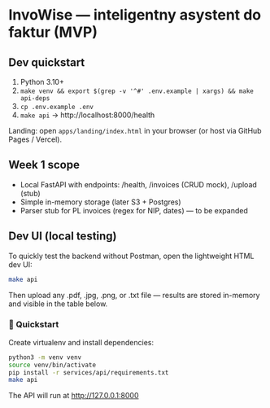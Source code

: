 # InvoWise — inteligentny asystent do faktur (MVP)


## Dev quickstart
1) Python 3.10+
2) `make venv && export $(grep -v '^#' .env.example | xargs) && make api-deps`
3) `cp .env.example .env`
4) `make api` → http://localhost:8000/health


Landing: open `apps/landing/index.html` in your browser (or host via GitHub Pages / Vercel).


## Week 1 scope
- Local FastAPI with endpoints: /health, /invoices (CRUD mock), /upload (stub)
- Simple in-memory storage (later S3 + Postgres)
- Parser stub for PL invoices (regex for NIP, dates) — to be expanded

##  Dev UI (local testing)

To quickly test the backend without Postman, open the lightweight HTML dev UI:

```bash
make api
```

Then upload any .pdf, .jpg, .png, or .txt file — results are stored in-memory and visible in the table below.

### 🚀 Quickstart

Create virtualenv and install dependencies:
```bash
python3 -m venv venv
source venv/bin/activate
pip install -r services/api/requirements.txt
make api
```

The API will run at http://127.0.0.1:8000
